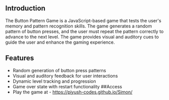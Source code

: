 ## Introduction

The Button Pattern Game is a JavaScript-based game that tests the user's memory and pattern recognition skills. The game generates a random pattern of button presses, and the user must repeat the pattern correctly to advance to the next level. The game provides visual and auditory cues to guide the user and enhance the gaming experience.

## Features

- Random generation of button press patterns
- Visual and auditory feedback for user interactions
- Dynamic level tracking and progression
- Game over state with restart functionality
##Access
- Play the game at - https://piyush-codes.github.io/Simon/
